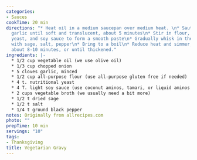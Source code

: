 ```yaml
---
categories:
- Sauces
cookTime: 20 min
directions: "* Heat oil in a medium saucepan over medium heat. \n* Saute onion and
  garlic until soft and translucent, about 5 minutes\n* Stir in flour, nutritional
  yeast, and soy sauce to form a smooth paste\n* Gradually whisk in the broth\n* Season
  with sage, salt, pepper\n* Bring to a boil\n* Reduce heat and simmer, stirring constantly
  about 8-10 minutes, or until thickened."
ingredients: |-
  * 1/2 cup vegetable oil (we use olive oil)
  * 1/3 cup chopped onion
  * 5 cloves garlic, minced
  * 1/2 cup all-purpose flour (use all-purpose gluten free if needed)
  * 4 t. nutritional yeast
  * 4 T. light soy sauce (use coconut aminos, tamari, or liquid aminos for gluten free)
  * 2 cups vegetable broth (we usually need a bit more)
  * 1/2 t dried sage
  * 1/2 t salt
  * 1/4 t ground black pepper
notes: Originally from allrecipes.com
photo: ""
prepTime: 10 min
servings: "10"
tags:
- Thanksgiving
title: Vegetarian Gravy
---
```

